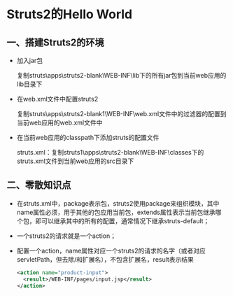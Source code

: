 # Struts2的Hello World

## 一、搭建Struts2的环境

- 加入jar包

  复制struts\apps\struts2-blank\WEB-INF\lib下的所有jar包到当前web应用的lib目录下

- 在web.xml文件中配置struts2

  复制struts\apps\struts2-blank1\WEB-INF\web.xml文件中的过滤器的配置到当前web应用的web.xml文件中

- 在当前web应用的classpath下添加struts的配置文件

  struts.xml：复制struts1\apps\struts2-blank\WEB-INF\classes下的struts.xml文件到当前web应用的src目录下

## 二、零散知识点

- 在struts.xml中，package表示包，struts2使用package来组织模块，其中name属性必须，用于其他的包应用当前包，extends属性表示当前包继承哪个包，即可以继承其中的所有的配置，通常情况下继承struts-default；

- 一个struts2的请求就是一个action；

- 配置一个action，name属性对应一个struts2的请求的名字（或者对应servletPath，但去除/和扩展名），不包含扩展名，result表示结果

  ```xml
  <action name="product-input">
  	<result>/WEB-INF/pages/input.jsp</result>
  </action>
  ```